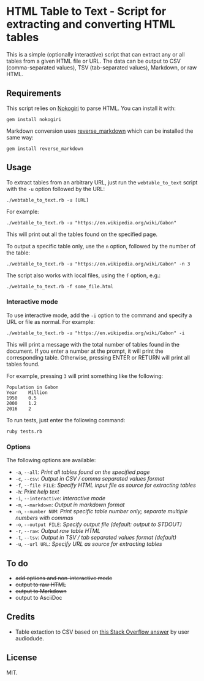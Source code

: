 # HTML Table to Text - Script for extracting and converting HTML tables

This is a simple (optionally interactive) script that can extract any or all tables from a given HTML file or URL. The data can be output to CSV (comma-separated values), TSV (tab-separated values), Markdown, or raw HTML.

## Requirements

This script relies on [Nokogiri](https://nokogiri.org/) to parse HTML. You can install it with:

    gem install nokogiri

Markdown conversion uses [reverse_markdown](https://github.com/xijo/reverse_markdown) which can be installed the same way:

    gem install reverse_markdown

## Usage

To extract tables from an arbitrary URL, just run the `webtable_to_text` script with the `-u` option followed by the URL:

    ./webtable_to_text.rb -u [URL]

For example:

    ./webtable_to_text.rb -u "https://en.wikipedia.org/wiki/Gabon"

This will print out all the tables found on the specified page.

To output a specific table only, use the `n` option, followed by the number of the table:

    ./webtable_to_text.rb -u "https://en.wikipedia.org/wiki/Gabon" -n 3

The script also works with local files, using the `f` option, e.g.:

    ./webtable_to_text.rb -f some_file.html

### Interactive mode

To use interactive mode, add the `-i` option to the command and specify a URL or file as normal. For example:

    ./webtable_to_text.rb -u "https://en.wikipedia.org/wiki/Gabon" -i

This will print a message with the total number of tables found in the document. If you enter a number at the prompt, it will print the corresponding table. Otherwise, pressing ENTER or RETURN will print all tables found.

For example, pressing `3` will print something like the following:

    Population in Gabon
    Year	Million 
    1950	0.5 
    2000	1.2 
    2016	2

To run tests, just enter the following command:

    ruby tests.rb

### Options

The following options are available:

* `-a`, `--all`: _Print all tables found on the specified page_
* `-c`, `--csv`: _Output in CSV / comma separated values format_
* `-f`, `--file FILE`: _Specify HTML input file as source for extracting tables_
* `-h`: _Print help text_
* `-i`, `--interactive`: _Interactive mode_
* `-m`, `--markdown`: _Output in markdown format_
* `-n`, `--number NUM`: _Print specific table number only; separate multiple numbers with commas_
* `-o`, `--output FILE`: _Specify output file (default: output to STDOUT)_
* `-r`, `--raw`: _Output raw table HTML_
* `-t`, `--tsv`: _Output in TSV / tab separated values format (default)_
* `-u`, `--url URL`: _Specify URL as source for extracting tables_

## To do

* ~~add options and non-interactive mode~~
* ~~output to raw HTML~~
* ~~output to Markdown~~
* output to AsciiDoc

## Credits

* Table extaction to CSV based on [this Stack Overflow answer](https://stackoverflow.com/a/1403325) by user audiodude.

## License

MIT.
